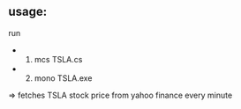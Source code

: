 usage:
--------
run
- 1) mcs TSLA.cs
- 2) mono TSLA.exe

=> fetches TSLA stock price from yahoo finance every minute
